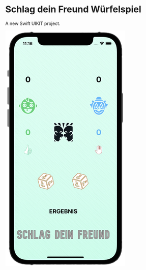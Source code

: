 # Schlag dein Freund Würfelspiel
A new Swift UIKIT project.

![Alt-Text](/schlag_dein_freund_ios.png)

